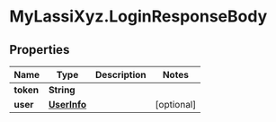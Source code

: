 # MyLassiXyz.LoginResponseBody

## Properties

Name | Type | Description | Notes
------------ | ------------- | ------------- | -------------
**token** | **String** |  | 
**user** | [**UserInfo**](UserInfo.md) |  | [optional] 


